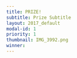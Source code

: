 ```yaml
---
title: PRIZE!
subtitle: Prize Subtitle
layout: 2017_default
modal-id: 1
priority: 1
thumbnail: IMG_3992.png
winner:
---
```

